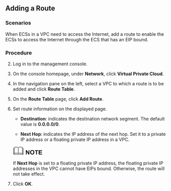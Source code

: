 ## Adding a Route

### Scenarios

When ECSs in a VPC need to access the Internet, add a route to enable the ECSs
to access the Internet through the ECS that has an EIP bound.

### Procedure

2.  Log in to the management console.

3.  On the console homepage, under **Network**, click **Virtual Private Cloud**.

4.  In the navigation pane on the left, select a VPC to which a route is to be
    added and click **Route Table**.

5.  On the **Route Table** page, click **Add Route**.

6.  Set route information on the displayed page.

	-   **Destination**: indicates the destination network segment. The default
    value is **0.0.0.0/0**.

	-   **Next Hop**: indicates the IP address of the next hop. Set it to a private
    IP address or a floating private IP address in a VPC.

	![](figure/NOTE.png)

	If **Next Hop** is set to a floating private IP address, the floating private IP
addresses in the VPC cannot have EIPs bound. Otherwise, the route will not take
effect.

1.  Click **OK**.
